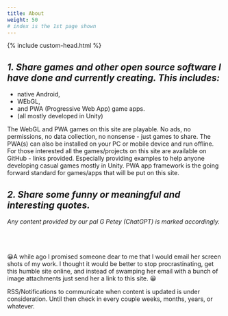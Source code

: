 ```yaml
---
title: About
weight: 50
# index is the 1st page shown 
---
```

<script src="./scripts/favicon.js"></script>
<!-- <script src="{{ site.baseurl }}/RegisterServiceWorker.js"></script>  -->

{% include custom-head.html %} 
<head>
<link rel="shortcut icon" type="image/png"  href="https://bobkoto.github.io/bob-site/favicon.png">
<meta http-equiv="Permissions-Policy" content="interest-cohort=(), user-id=()" />
<!-- 
<script>
document.addEventListener("DOMContentLoaded", function() {
  var links = document.querySelectorAll("a");
  links.forEach(function(link) {
    link.style.fontStyle = "italic";
    link.style.textDecoration = "underline";
  });
});
</script>
<script>
  const myHeading = document.querySelector("h1");
  myHeading.style.backgroundColor = "black";
  myHeading.style.color = "white";
  myHeading.textContent = "About";
</script>-->
</head>

## *1. Share games and other open source software I have done and currently creating. This includes:*
- native Android,     
- WEbGL,
- and PWA (Progressive Web App) game apps.  
- (all mostly developed in Unity)

The WebGL and PWA games on this site are playable. No ads, no permissions, no data collection, no nonsense - just games to share. The PWA(s) can also be installed on your PC or mobile device and run offline. For those interested all the games/projects on this site are available on GitHub - links provided. Especially providing examples to help anyone developing casual games mostly in Unity. PWA app framework is the going forward standard for games/apps that will be put on this site.   

## *2. Share some funny or meaningful and interesting quotes.*
*Any content provided by our pal G Petey (ChatGPT) is marked accordingly.*
<br><br><br><br>

&#128512;A while ago I promised someone dear to me that I would email her screen shots of my work. I thought it 
would be better to stop procrastinating, get this humble site online, and instead of swamping her email with 
a bunch of image attachments just send her a link to this site. &#128512; 

RSS/Notifications to communicate when content is updated is under consideration.
Until then check in every couple weeks, months, years, or whatever.
